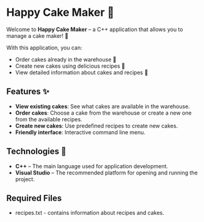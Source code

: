 # Happy Cake Maker 🎂

Welcome to **Happy Cake Maker** – a C++ application that allows you to manage a cake maker! 🍰

With this application, you can:
- Order cakes already in the warehouse 🍪
- Create new cakes using delicious recipes 🍩
- View detailed information about cakes and recipes 🎂

## Features ✨

- **View existing cakes**: See what cakes are available in the warehouse.
- **Order cakes**: Choose a cake from the warehouse or create a new one from the available recipes.
- **Create new cakes**: Use predefined recipes to create new cakes.
- **Friendly interface**: Interactive command line menu.

## Technologies 🚀

- **C++** – The main language used for application development.
- **Visual Studio** – The recommended platform for opening and running the project.

## Required Files
- recipes.txt - contains information about recipes and cakes.
